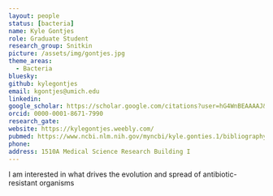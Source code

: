 ```yaml
---
layout: people
status: [bacteria]
name: Kyle Gontjes
role: Graduate Student
research_group: Snitkin
picture: /assets/img/gontjes.jpg
theme_areas:
  - Bacteria
bluesky: 
github: kylegontjes
email: kgontjes@umich.edu
linkedin:
google_scholar: https://scholar.google.com/citations?user=hG4WnBEAAAAJ&hl=en
orcid: 0000-0001-8671-7990
research_gate: 
website: https://kylegontjes.weebly.com/
pubmed: https://www.ncbi.nlm.nih.gov/myncbi/kyle.gonties.1/bibliography/public/
phone: 
address: 1510A Medical Science Research Building I
---
```


I am interested in what drives the evolution and spread of antibiotic-resistant organisms